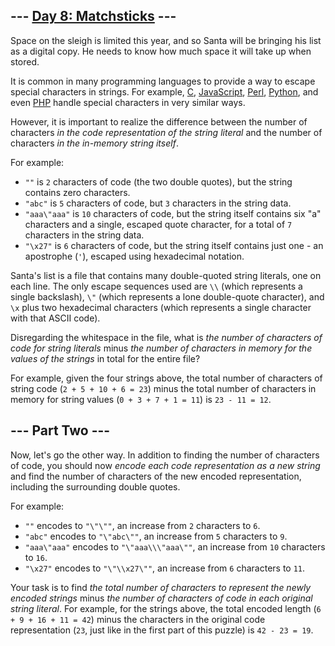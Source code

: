 \--- [Day 8: Matchsticks](https://adventofcode.com/2015/day/8) ---
---------------------------

Space on the sleigh is limited this year, and so Santa will be bringing his list as a digital copy. He needs to know how much space it will take up when stored.

It is common in many programming languages to provide a way to escape special characters in strings. For example, [C](https://en.wikipedia.org/wiki/Escape_sequences_in_C), [JavaScript](https://developer.mozilla.org/en-US/docs/Web/JavaScript/Reference/Global_Objects/String), [Perl](http://perldoc.perl.org/perlop.html#Quote-and-Quote-like-Operators), [Python](https://docs.python.org/2.0/ref/strings.html), and even [PHP](http://php.net/manual/en/language.types.string.php#language.types.string.syntax.double) handle special characters in very similar ways.

However, it is important to realize the difference between the number of characters _in the code representation of the string literal_ and the number of characters _in the in-memory string itself_.

For example:

*   `""` is `2` characters of code (the two double quotes), but the string contains zero characters.
*   `"abc"` is `5` characters of code, but `3` characters in the string data.
*   `"aaa\"aaa"` is `10` characters of code, but the string itself contains six "a" characters and a single, escaped quote character, for a total of `7` characters in the string data.
*   `"\x27"` is `6` characters of code, but the string itself contains just one - an apostrophe (`'`), escaped using hexadecimal notation.

Santa's list is a file that contains many double-quoted string literals, one on each line. The only escape sequences used are `\\` (which represents a single backslash), `\"` (which represents a lone double-quote character), and `\x` plus two hexadecimal characters (which represents a single character with that ASCII code).

Disregarding the whitespace in the file, what is _the number of characters of code for string literals_ minus _the number of characters in memory for the values of the strings_ in total for the entire file?

For example, given the four strings above, the total number of characters of string code (`2 + 5 + 10 + 6 = 23`) minus the total number of characters in memory for string values (`0 + 3 + 7 + 1 = 11`) is `23 - 11 = 12`.


\--- Part Two ---
-----------------

Now, let's go the other way. In addition to finding the number of characters of code, you should now _encode each code representation as a new string_ and find the number of characters of the new encoded representation, including the surrounding double quotes.

For example:

*   `""` encodes to `"\"\""`, an increase from `2` characters to `6`.
*   `"abc"` encodes to `"\"abc\""`, an increase from `5` characters to `9`.
*   `"aaa\"aaa"` encodes to `"\"aaa\\\"aaa\""`, an increase from `10` characters to `16`.
*   `"\x27"` encodes to `"\"\\x27\""`, an increase from `6` characters to `11`.

Your task is to find _the total number of characters to represent the newly encoded strings_ minus _the number of characters of code in each original string literal_. For example, for the strings above, the total encoded length (`6 + 9 + 16 + 11 = 42`) minus the characters in the original code representation (`23`, just like in the first part of this puzzle) is `42 - 23 = 19`.
